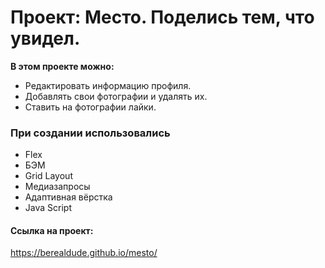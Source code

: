# Проект: Место. Поделись тем, что увидел.

**В этом проекте можно:**
* Редактировать информацию профиля.
* Добавлять свои фотографии и удалять их.
* Ставить на фотографии лайки.

### При создании использовались
* Flex
* БЭМ
* Grid Layout
* Медиазапросы
* Адаптивная вёрстка
* Java Script


#### Ссылка на проект:
https://berealdude.github.io/mesto/
